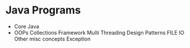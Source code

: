 # Java Programs

- Core Java
- OOPs
  Collections Framework
  Multi Threading
  Design Patterns
  FILE IO
  Other misc concepts
  Exception
  
